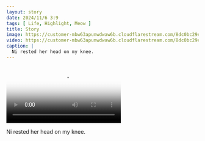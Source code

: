 ```yaml
---
layout: story
date: 2024/11/6 3:9
tags: [ Life, Highlight, Meow ]
title: Story
image: https://customer-mbw63apunwdwaw6b.cloudflarestream.com/8dc0bc29e2a84debaa7c8f46e8d3cdfc/thumbnails/thumbnail.jpg
video: https://customer-mbw63apunwdwaw6b.cloudflarestream.com/8dc0bc29e2a84debaa7c8f46e8d3cdfc/downloads/default.mp4
caption: |
  Ni rested her head on my knee.
---
```



<video src='https://customer-mbw63apunwdwaw6b.cloudflarestream.com/8dc0bc29e2a84debaa7c8f46e8d3cdfc/downloads/default.mp4' poster='https://customer-mbw63apunwdwaw6b.cloudflarestream.com/8dc0bc29e2a84debaa7c8f46e8d3cdfc/thumbnails/thumbnail.jpg' aria-describedby='description'><!-- tracks --></video>

<div id='description'>Ni rested her head on my knee.</div>

